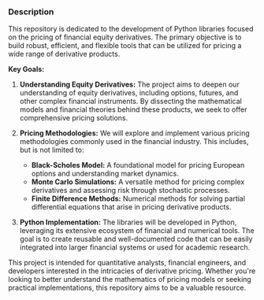 ### Description 

This repository is dedicated to the development of Python libraries focused on the pricing of financial equity derivatives. The primary objective is to build robust, efficient, and flexible tools that can be utilized for pricing a wide range of derivative products.

**Key Goals:**

1. **Understanding Equity Derivatives:** The project aims to deepen our understanding of equity derivatives, including options, futures, and other complex financial instruments. By dissecting the mathematical models and financial theories behind these products, we seek to offer comprehensive pricing solutions.

2. **Pricing Methodologies:** We will explore and implement various pricing methodologies commonly used in the financial industry. This includes, but is not limited to:
   - **Black-Scholes Model:** A foundational model for pricing European options and understanding market dynamics.
   - **Monte Carlo Simulations:** A versatile method for pricing complex derivatives and assessing risk through stochastic processes.
   - **Finite Difference Methods:** Numerical methods for solving partial differential equations that arise in pricing derivative products.

3. **Python Implementation:** The libraries will be developed in Python, leveraging its extensive ecosystem of financial and numerical tools. The goal is to create reusable and well-documented code that can be easily integrated into larger financial systems or used for academic research.

This project is intended for quantitative analysts, financial engineers, and developers interested in the intricacies of derivative pricing. Whether you're looking to better understand the mathematics of pricing models or seeking practical implementations, this repository aims to be a valuable resource.


